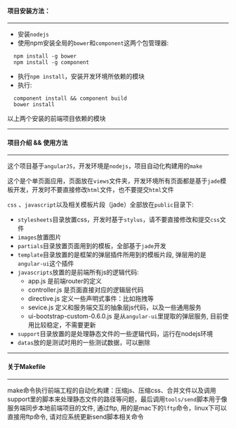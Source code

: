 


#### 项目安装方法：

***


- 安装`nodejs`
- 使用npm安装全局的`bower`和`component`这两个包管理器: 

```
  npm install -g bower  
  npm install -g component
```

- 执行`npm install`，安装开发环境所依赖的模块
- 执行:

```
  component install && component build
  bower install
```

以上两个安装的前端项目依赖的模块

***

#### 项目介绍 && 使用方法

***



这个项目基于`angularJS`，开发环境是`nodejs`，项目自动化构建用的`make`

这个是个单页面应用，页面放在`views`文件夹，开发环境所有页面都是基于`jade`模板开发，开发时不要直接修改`html`文件，也不要提交`html`文件

`css` 、`javascript`以及相关模板片段（jade）全部放在`public`目录下:

- `stylesheets`目录放置css，开发时基于`stylus`，请不要直接修改和提交`css`文件
- `images`放置图片
- `partials`目录放置页面用到的模板，全部基于`jade`开发
- `template`目录放置的是框架的弹层插件所用到的模板片段, 弹层用的是`angular-ui`这个插件
- `javascripts`放置的是前端所有js的逻辑代码:
  - app.js 是前端router的定义
  - controller.js 是页面直接对应的逻辑层代码
  - directive.js 定义一些声明式事件：比如拖拽等
  - sevice.js 定义和服务端交互的抽象层js代码，以及一些通用服务
  - ui-bootstrap-custom-0.6.0.js 是从`angular-ui`里提取的弹层服务, 目前使用比较稳定，不需要更新
- `support`目录放置的是处理静态文件的一些逻辑代码，运行在nodejs环境
- `datas`放的是测试时用的一些测试数据，可以删除


***

#### 关于Makefile

***

make命令执行前端工程的自动化构建：压缩js、压缩css、合并文件以及调用support里的脚本来处理静态文件的路径等问题，最后调用`tools/send`脚本用于像服务端同步本地前端项目的文件, 通过ftp, 用的是mac下的`lftp`命令，linux下可以直接用ftp命令, 请对应系统更新send脚本相关命令



